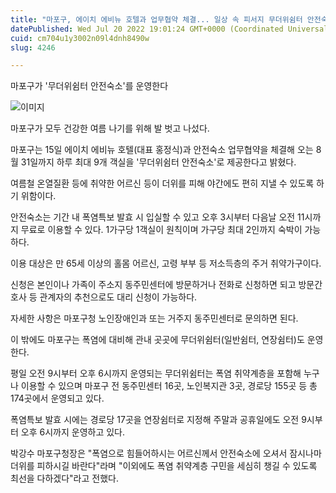 ```yaml
---
title: "마포구, 에이치 에비뉴 호텔과 업무협약 체결... 일상 속 피서지 무더위쉼터 안전숙소 운영"
datePublished: Wed Jul 20 2022 19:01:24 GMT+0000 (Coordinated Universal Time)
cuid: cm704u1y3002n09l4dnh8490w
slug: 4246

---
```



마포구가 '무더위쉼터 안전숙소'를 운영한다

![이미지](https://cdn.hashnode.com/res/hashnode/image/upload/v1739257205289/0c4a8e9f-a3ee-4e89-85de-ee030e30a4a7.jpeg)

마포구가 모두 건강한 여름 나기를 위해 발 벗고 나섰다.

마포구는 15일 에이치 에비뉴 호텔(대표 홍정식)과 안전숙소 업무협약을 체결해 오는 8월 31일까지 하루 최대 9개 객실을 '무더위쉼터 안전숙소'로 제공한다고 밝혔다.

여름철 온열질환 등에 취약한 어르신 등이 더위를 피해 야간에도 편히 지낼 수 있도록 하기 위함이다.

안전숙소는 기간 내 폭염특보 발효 시 입실할 수 있고 오후 3시부터 다음날 오전 11시까지 무료로 이용할 수 있다. 1가구당 1객실이 원칙이며 가구당 최대 2인까지 숙박이 가능하다.

이용 대상은 만 65세 이상의 홀몸 어르신, 고령 부부 등 저소득층의 주거 취약가구이다.

신청은 본인이나 가족이 주소지 동주민센터에 방문하거나 전화로 신청하면 되고 방문간호사 등 관계자의 추천으로도 대리 신청이 가능하다.

자세한 사항은 마포구청 노인장애인과 또는 거주지 동주민센터로 문의하면 된다.

이 밖에도 마포구는 폭염에 대비해 관내 곳곳에 무더위쉼터(일반쉼터, 연장쉼터)도 운영한다.

평일 오전 9시부터 오후 6시까지 운영되는 무더위쉼터는 폭염 취약계층을 포함해 누구나 이용할 수 있으며 마포구 전 동주민센터 16곳, 노인복지관 3곳, 경로당 155곳 등 총 174곳에서 운영되고 있다.

폭염특보 발효 시에는 경로당 17곳을 연장쉼터로 지정해 주말과 공휴일에도 오전 9시부터 오후 6시까지 운영하고 있다.

박강수 마포구청장은 "폭염으로 힘들어하시는 어르신께서 안전숙소에 오셔서 잠시나마 더위를 피하시길 바란다"라며 "이외에도 폭염 취약계층 구민을 세심히 챙길 수 있도록 최선을 다하겠다"라고 전했다.